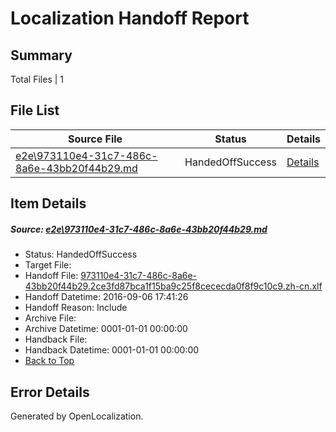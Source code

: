 # <a name='report-top'></a> Localization Handoff Report

## Summary
 Total Files | 1

## File List
 Source File | Status | Details 
 ----------- | ------ | ------- 
 [e2e\973110e4-31c7-486c-8a6e-43bb20f44b29.md](https://github.com/OpenLocalizationTestOrg/ol-test0/blob/e15d1d755bfeacdda81b70bac9d3e4ec167f0710/e2e/973110e4-31c7-486c-8a6e-43bb20f44b29.md) | HandedOffSuccess | [Details](#84652c81b837a01e191b8408e28941fca088cf221)

## Item Details
##### <a name='84652c81b837a01e191b8408e28941fca088cf221'></a> Source: [e2e\973110e4-31c7-486c-8a6e-43bb20f44b29.md](https://github.com/OpenLocalizationTestOrg/ol-test0/blob/e15d1d755bfeacdda81b70bac9d3e4ec167f0710/e2e/973110e4-31c7-486c-8a6e-43bb20f44b29.md)
* Status: HandedOffSuccess
* Target File: 
* Handoff File: [973110e4-31c7-486c-8a6e-43bb20f44b29.2ce3fd87bca1f15ba9c25f8cececda0f8f9c10c9.zh-cn.xlf](https://github.com/OpenLocalizationTestOrg/ol-test0-handoff/blob/f032a4688d4ecc77aa05f8f82901f088e0daef30/ol-handoff/OpenLocalizationTestOrg/ol-test0-zhcn/ci/ht/973110e4-31c7-486c-8a6e-43bb20f44b29.2ce3fd87bca1f15ba9c25f8cececda0f8f9c10c9.zh-cn.xlf)
* Handoff Datetime: 2016-09-06 17:41:26
* Handoff Reason: Include
* Archive File: 
* Archive Datetime: 0001-01-01 00:00:00
* Handback File: 
* Handback Datetime: 0001-01-01 00:00:00
* [Back to Top](#report-top)


## Error Details

Generated by OpenLocalization.

